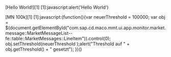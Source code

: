 [Hello World!][1]
[1]:javascript:alert('Hello World')

[MN 100k][1]
[1]:javascript:(function(){var neuerThreshold = 100000; var obj = $(document.getElementById("com.sap.cd.maco.mmt.ui.app.monitor.market.message::MarketMessageList--fe::table::MarketMessages::LineItem")).control(0); obj.setThreshold(neuerThreshold );alert("Threshold auf " + obj.getThreshold() + " gesetzt"); })()
